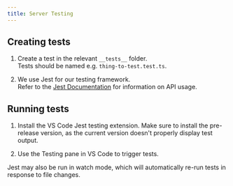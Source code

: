 ```yaml
---
title: Server Testing
---
```


## Creating tests

1. Create a test in the relevant `__tests__` folder.  
   Tests should be named e.g. `thing-to-test.test.ts`.

2. We use Jest for our testing framework.  
   Refer to the [Jest Documentation](https://jestjs.io/docs/api) for information on API usage.

## Running tests

1. Install the VS Code Jest testing extension. Make sure to install the pre-release version, as the current version doesn't properly display test output.

2. Use the Testing pane in VS Code to trigger tests.

Jest may also be run in watch mode, which will automatically re-run tests in response to file changes.
